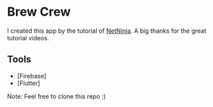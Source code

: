 # Brew Crew

I created this app by the tutorial of [NetNinja](https://www.youtube.com/channel/UCW5YeuERMmlnqo4oq8vwUpg). A big thanks for the great tutorial videos.

## Tools
- [Firebase]
- [Flutter]


Note: Feel free to clone this repo :)
